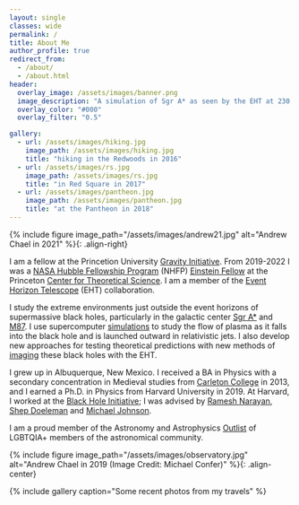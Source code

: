 ```yaml
---
layout: single
classes: wide
permalink: /
title: About Me
author_profile: true
redirect_from: 
  - /about/
  - /about.html
header:
  overlay_image: /assets/images/banner.png
  image_description: "A simulation of Sgr A* as seen by the EHT at 230 GHz" 
  overlay_color: "#000"
  overlay_filter: "0.5"

gallery:
  - url: /assets/images/hiking.jpg
    image_path: /assets/images/hiking.jpg
    title: "hiking in the Redwoods in 2016"
  - url: /assets/images/rs.jpg
    image_path: /assets/images/rs.jpg
    title: "in Red Square in 2017"
  - url: /assets/images/pantheon.jpg
    image_path: /assets/images/pantheon.jpg
    title: "at the Pantheon in 2018"
---
```


{% include figure image_path="/assets/images/andrew21.jpg" alt="Andrew Chael in 2021" %}{: .align-right}

I am a fellow at the Princetion University [Gravity Initiative](https://gravity.princeton.edu/). From 2019-2022 I was a [NASA Hubble Fellowship Program](http://www.stsci.edu/stsci-research/fellowships/nasa-hubble-fellowship-program) (NHFP) [Einstein Fellow](http://www.stsci.edu/stsci-research/fellowships/nasa-hubble-fellowship-program/meet-the-fellows) at the Princeton [Center for Theoretical Science](http://pcts.princeton.edu/). I am a member of the [Event Horizon Telescope](http://eventhorizontelescope.org/) (EHT) collaboration.

I study the extreme environments just outside the event horizons of supermassive black holes, particularly in the galactic center <a href="https://en.wikipedia.org/wiki/Sagittarius_A*">Sgr A*</a> and [M87](https://en.wikipedia.org/wiki/Messier_87). I use supercomputer [simulations](/_pages/simulating) to study the flow of plasma as it falls into the black hole and is launched outward in relativistic jets. I also develop new approaches for testing theoretical predictions with new methods of [imaging](/_pages/imaging) these black holes with the EHT.  

<!--
I was a graduate student in  theoretical and computational astrophysics with the [Event Horizon Telescope](http://eventhorizontelescope.org/) and a candidate for a Ph.D. in the Physics department at Harvard University. I work at the [Black Hole Initiative](https://bhi.fas.harvard.edu/).

My research uses new cutting-edge approaches for [simulating](/_pages/simulating) and [imaging](/_pages/imaging) the EHT's black hole targets <a href="https://en.wikipedia.org/wiki/Sagittarius_A*">Sgr A*</a> and [M87](https://en.wikipedia.org/wiki/Messier_87). My primary graduate adviser is [Ramesh Narayan](https://www.cfa.harvard.edu/~narayan/), and I am also advised by [Shep Doeleman](https://astronomy.fas.harvard.edu/people/shep-doeleman) and [Michael Johnson](http://www.scintillatingastronomy.com/).
-->

I grew up in Albuquerque, New Mexico. I received a BA in Physics with a secondary concentration in Medieval studies from [Carleton College](https://www.carleton.edu/) in 2013, and I earned a Ph.D. in Physics from Harvard University in 2019. At Harvard, I worked at the [Black Hole Initiative](https://bhi.fas.harvard.edu/); I was advised by [Ramesh Narayan](https://www.cfa.harvard.edu/~narayan/), [Shep Doeleman](https://astronomy.fas.harvard.edu/people/shep-doeleman) and [Michael Johnson](http://www.scintillatingastronomy.com/).

<!--
#I also serve as a [Resident Tutor](https://dunster.harvard.edu/resident-tutors/) at [Dunster House](https://dunster.harvard.edu) in Harvard College, where I mentor and advise undergraduates on national fellowship applications, LGBTQ life, physics and astronomy courses, and paths to graduate school.
-->

I am a proud member of the Astronomy and Astrophysics [Outlist](https://astro-outlist.github.io/) of LGBTQIA+ members of the astronomical community. 

{% include figure image_path="/assets/images/observatory.jpg" alt="Andrew Chael in 2019 (Image Credit: Michael Confer)" %}{: .align-center}

{% include gallery caption="Some recent photos from my travels" %}

